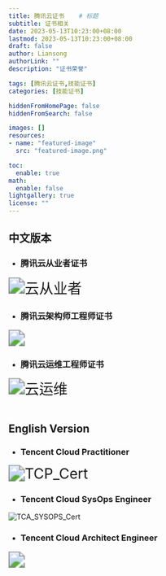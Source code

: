 ```yaml
---
title: 腾讯云证书    # 标题
subtitle: 证书相关
date: 2023-05-13T10:23:00+08:00
lastmod: 2023-05-13T10:23:00+08:00
draft: false
author: Liansong
authorLink: ""
description: "证书荣誉"

tags: [腾讯云证书,技能证书]
categories: [技能证书]

hiddenFromHomePage: false
hiddenFromSearch: false

images: []
resources:
- name: "featured-image"
  src: "featured-image.png"

toc:
  enable: true
math:
  enable: false
lightgallery: true
license: ""
---
```




##  中文版本

- ### **腾讯云从业者证书**

<img src="https://cdn.jsdelivr.net/gh/yeliansong/github-blog-PIC/blog-images/%E4%BA%91%E4%BB%8E%E4%B8%9A%E8%80%85.jpeg" alt="云从业者" style="zoom:200%;" />

- ### **腾讯云架构师工程师证书**


<img src="https://cdn.jsdelivr.net/gh/yeliansong/github-blog-PIC/blog-images/%E4%BA%91%E6%9E%B6%E6%9E%84%E8%AF%81%E4%B9%A6.jpeg" style="zoom:200%;" />



- ### **腾讯云运维工程师证书**

<img src="https://cdn.jsdelivr.net/gh/yeliansong/github-blog-PIC/blog-images/%E4%BA%91%E8%BF%90%E7%BB%B4.jpeg" alt="云运维" style="zoom:200%;" />

<br>

<br>

## English Version

- ### **Tencent Cloud Practitioner**

<img src="https://cdn.jsdelivr.net/gh/yeliansong/github-blog-PIC/blog-images/TCP_Cert.jpeg" alt="TCP_Cert" style="zoom:200%;" />



- ### **Tencent Cloud SysOps Engineer**

![TCA_SYSOPS_Cert](https://cdn.jsdelivr.net/gh/yeliansong/github-blog-PIC/blog-images/TCA_SYSOPS_Cert.jpeg)



- ### **Tencent Cloud Architect Engineer**

<img src="https://cdn.jsdelivr.net/gh/yeliansong/github-blog-PIC/blog-images/22323.jpeg" style="zoom:200%;" />